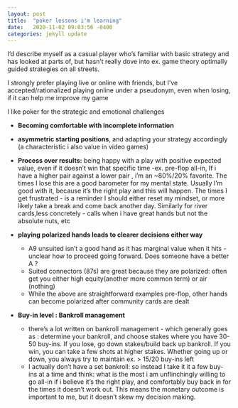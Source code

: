 ```yaml
---
layout: post
title:  "poker lessons i'm learning"
date:   2020-11-02 09:03:56 -0400
categories: jekyll update
---
```


I’d describe myself as a casual player who’s familiar with basic strategy and has looked at parts of, but hasn’t really dove into ex. game theory optimally guided strategies on all streets.

I strongly prefer playing live or online with friends, but I’ve accepted/rationalized playing online under a pseudonym, even when losing, if it can help me improve my game

I like poker for the strategic and emotional challenges
- **Becoming comfortable with incomplete information**
- **asymmetric starting positions**, and adapting your strategy accordingly (a characteristic i also value in video games)
- **Process over results:** being happy with a play with positive expected value, even if it doesn’t win that specific time
    -ex. pre-flop all-in, If i have a higher pair against a lower pair , i’m an ~80%/20% favorite. The times I lose this are a good barometer for my mental state. Usually I’m good with it, because it’s the right play and this will happen. The times I get frustrated - is a reminder I should either reset my mindset, or more likely take a break and come back another day. Similarly for river cards,less concretely -  calls when i have great hands but not the absolute nuts, etc

- **playing polarized hands leads to clearer decisions either way**
    - A9 unsuited isn’t a good hand as it has marginal value when it hits - unclear how to proceed going forward. Does someone have a better A ?
    - Suited connectors (87s) are great because they are polarized: often get you either high equity(another more common term) or air (nothing)
    - While the above are straightforward examples pre-flop, other hands can become polarized after community cards are dealt

- **Buy-in level : Bankroll management**
    - there’s a lot written on bankroll management - which generally goes as : determine your bankroll, and choose stakes where you have 30-50 buy-ins. If you lose, go down stakes/build back up bankroll. If you win, you can take a few shots at higher stakes. Whether going up or down, you always try to maintain ex. > 15/20 buy-ins left
    - I actually don’t have a set bankroll: so instead I take it it a few buy-ins at a time and think: what is the most i am unflinchingly willing to go all-in if i believe it’s the right play, and comfortably buy back in for the times it doesn’t work out.  This means the monetary outcome is important to me, but it doesn’t skew my decision making.


